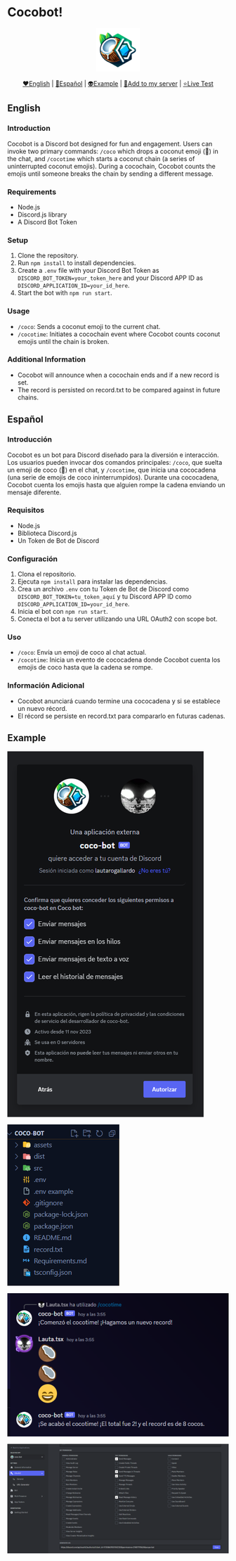 # Cocobot!

<div align="center">

<img width='100px' src="https://github.com/speedbuild98/coco-bot/blob/main/assets/COCOBOT%20LOGO.png"/>

[❤️English](#english) | [💙Español](#español) | [👽Example](#example) | [💪Add to my server](https://discord.com/api/oauth2/authorize?client_id=1173086093017612330&permissions=274877978624&scope=bot) | [⭐Live Test](https://discord.gg/ZdkffEcz)

</div>

## English

### Introduction

Cocobot is a Discord bot designed for fun and engagement. Users can invoke two primary commands: `/coco` which drops a coconut emoji (🥥) in the chat, and `/cocotime` which starts a coconut chain (a series of uninterrupted coconut emojis). During a cocochain, Cocobot counts the emojis until someone breaks the chain by sending a different message.

### Requirements

- Node.js
- Discord.js library
- A Discord Bot Token

### Setup

1. Clone the repository.
2. Run `npm install` to install dependencies.
3. Create a `.env` file with your Discord Bot Token as `DISCORD_BOT_TOKEN=your_token_here` and your Discord APP ID as `DISCORD_APPLICATION_ID=your_id_here`.
4. Start the bot with `npm run start`.

### Usage

- `/coco`: Sends a coconut emoji to the current chat.
- `/cocotime`: Initiates a cocochain event where Cocobot counts coconut emojis until the chain is broken.

### Additional Information

- Cocobot will announce when a cocochain ends and if a new record is set.
- The record is persisted on record.txt to be compared against in future chains.

## Español

### Introducción

Cocobot es un bot para Discord diseñado para la diversión e interacción. Los usuarios pueden invocar dos comandos principales: `/coco`, que suelta un emoji de coco (🥥) en el chat, y `/cocotime`, que inicia una cococadena (una serie de emojis de coco ininterrumpidos). Durante una cococadena, Cocobot cuenta los emojis hasta que alguien rompe la cadena enviando un mensaje diferente.

### Requisitos

- Node.js
- Biblioteca Discord.js
- Un Token de Bot de Discord

### Configuración

1. Clona el repositorio.
2. Ejecuta `npm install` para instalar las dependencias.
3. Crea un archivo `.env` con tu Token de Bot de Discord como `DISCORD_BOT_TOKEN=tu_token_aquí` y tu Discord APP ID como `DISCORD_APPLICATION_ID=your_id_here`.
4. Inicia el bot con `npm run start`.
5. Conecta el bot a tu server utilizando una URL OAuth2 con scope bot.

### Uso

- `/coco`: Envía un emoji de coco al chat actual.
- `/cocotime`: Inicia un evento de cococadena donde Cocobot cuenta los emojis de coco hasta que la cadena se rompe.

### Información Adicional

- Cocobot anunciará cuando termine una cococadena y si se establece un nuevo récord.
- El récord se persiste en record.txt para compararlo en futuras cadenas.

## Example

![Authorization screen](https://github.com/speedbuild98/coco-bot/blob/main/assets/BOT%20AUTHORIZE%20SCREEN.png?raw=true)

![Project Structure](https://github.com/speedbuild98/coco-bot/blob/main/assets/BOT%20CODE%20STRUCTURE.png?raw=true)

![Usage](https://github.com/speedbuild98/coco-bot/blob/main/assets/BOT%20EXAMPLE.png?raw=true)

![Permissions](https://github.com/speedbuild98/coco-bot/blob/main/assets/BOT%20PERMISSIONS.png?raw=true)
